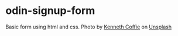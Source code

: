 # odin-signup-form
Basic form using html and css.
Photo by <a href="https://unsplash.com/@kennymark?utm_source=unsplash&utm_medium=referral&utm_content=creditCopyText">Kenneth Coffie</a> on <a href="https://unsplash.com/t/architecture-interior?utm_source=unsplash&utm_medium=referral&utm_content=creditCopyText">Unsplash</a>
  